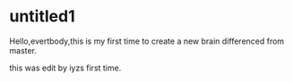 # untitled1

Hello,evertbody,this is my first time to create a new brain differenced from master.

this was edit by iyzs first time.
